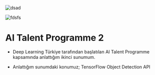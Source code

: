 ![dsad](https://camo.githubusercontent.com/2f8747fdf27df8960913edec08e9ac53808adef0/68747470733a2f2f696d672e736869656c64732e696f2f62616467652f54656e736f72466c6f772d322e322d4646364630303f6c6f676f3d74656e736f72666c6f77)

![fdsfs](https://camo.githubusercontent.com/7055f3dbdce48f17776f6902e8c89b176fe41f97/68747470733a2f2f696d672e736869656c64732e696f2f62616467652f54656e736f72466c6f772d312e31352d4646364630303f6c6f676f3d74656e736f72666c6f77)

# AI Talent Programme 2

* Deep Learning Türkiye tarafından başlatılan AI Talent Programme kapsamında anlattığım ikinci sunumum.

* Anlattığım sunumdaki konumuz; TensorFlow Object Detection API
